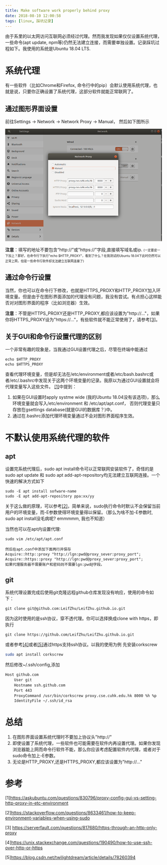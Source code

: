 ```yaml
---
title: Make software work properly behind proxy
date: 2018-08-10 12:00:58
tags: [linux, 踩坑记录]
---
```


由于系里的以太网访问互联网必须经过代理。然而我发现如果仅仅设置系统代理，一些命令(apt update, npm等)仍然无法建立连接，而需要单独设置。记录踩坑过程如下。我使用的系统是Ubuntu 18.04 LTS.

# 系统代理
有一些软件（比如Chrome和Firefox, 命令行中的pip）会默认使用系统代理，也就是说，只要你正确设置了系统代理，这部分软件就能正常联网了。

## 通过图形界面设置
前往Settings -> Network -> Network Proxy -> Manual， 然后如下图所示

![](/images/system_proxy.png)

**注意**：填写的地址不要包含“http://”或"https://"字段,直接填写域名或ip.
<font size=1>(一定要皮一下加上？那好，在命令行下执行"echo $HTTP_PROXY"，看到了什么？在我测试的Ubuntu 18.04下此时仍然可以正常上网，但是一些命令行软件却无法建立互联网连接了) </font>

## 通过命令行设置
当然，你也可以在命令行下修改，也就是HTTPS_PROXY和HTTP_PROXY加入环境变量。但是由于在图形界面添加的代理没有问题，我没有尝试。有点担心这样能否对对图形界面的程序（比如浏览器）生效。

**注意**：不管是HTTPS_PROXY还是HTTP_PROXY,都应该设置为"http://..."，如果你将HTTPS_PROXY设为"https://..."，有些软件就不能正常使用了，请参考[[3]](https://serverfault.com/questions/817680/https-through-an-http-only-proxy)。

## 关于GUI和命令行设置代理的区别
一个非常有趣的现象是，当我通过GUI设置代理之后，尽管在终端中能通过
```
echo $HTTP_PROXY
echo $HTTPS_PROXY
```
查看代理环境变量，但是却无法在/etc/environment或者/etc/bash.bashrc或者/etc/.bashrc中发现关于这两个环境变量的记录。我原以为通过GUI设置就会将代理变量写入这些文件。
[[1]](https://askubuntu.com/questions/830796/proxy-config-gui-vs-setting-http-proxy-in-etc-environment)中提到：
1. 如果在GUI设置时apply systme wide (我的Ubuntu 18.04没有该选项)，那么环境变量就会写入/etc/environment 和 /etc/apt/apt.conf， 否则代理变量只存放在gsettings database(就是GUI的数据库？)中。
2. 通过在.bashrc添加代理环境变量通过不会对图形界面程序生效。

# 不默认使用系统代理的软件
## apt
设置完系统代理后，sudo apt install命令可以正常联网安装软件了，奇怪的是sudo apt update 和 sudo apt add-apt-repository均无法建立互联网连接。一个快速的解决方式如下
```
sudo -E apt install sofware-name
sudo -E apt add-apt-repository ppa:xx/yy
```
关于这么做的原理，可以参考[[2]](https://stackoverflow.com/questions/8633461/how-to-keep-environment-variables-when-using-sudo)，简单来说，sudo执行命令时默认不会保留当前用户的环境变量，而-E参数使得环境变量得以保留。（那么为啥不加-E参数时, sudo apt install没毛病呢? emmmmm, 我也不知道）

当然也可以在apt内设置代理:
```
sudo vim /etc/apt/apt.conf

然后在apt.conf中添加下面两行并保存
Acquire::http::proxy "http://lgn:pwd@proxy_sever:proxy_port";
Acquire::https::proxy "http://lgn:pwd@proxy_sever:proxy_port";
如果代理服务器不需要账户和密码则不需要lgn:pwd@字段。
```

## git
系统代理设置完成后使用git克隆远程github仓库发现没有响应，使用的命令如下：
```
git clone git@github.com:LeifZhu/LeifZhu.github.io.git
```
因为这时使用的是ssh协议，穿不透代理。你可以选择换成clone with https，即执行
```
git clone https://github.com/LeifZhu/LeifZhu.github.io.git
```
或者参考[[4]](https://unix.stackexchange.com/questions/190490/how-to-use-ssh-over-http-or-https)或者[[5]](https://blog.csdn.net/twilightdream/article/details/78260394)通过https支持ssh协议。以我的使用为例
先安装corkscrew
```bash
sudo apt install corkscrew
```
然后修改~/.ssh/config,添加
```bash
Host github.com
	User git
	Hostname ssh.github.com
	Port 443
	ProxyCommand /usr/bin/corkscrew proxy.cse.cuhk.edu.hk 8000 %h %p
	IdentityFile ~/.ssh/id_rsa
```

# 总结
1. 在图形界面设置系统代理时不要加上协议头"http://"
2. 即使设置了系统代理，一些软件也可能需要在软件内再设置代理。如果你发现浏览器能上网而命令行软件不能，那么你应该考虑配置软件内代理，或者对于sudo命令加上-E参数。
3. 无论是HTTP_PROXY,还是HTTPS_PROXY,都应该设置为"http://..."


# 参考
[1]https://askubuntu.com/questions/830796/proxy-config-gui-vs-setting-http-proxy-in-etc-environment

[2]https://stackoverflow.com/questions/8633461/how-to-keep-environment-variables-when-using-sudo

[3]
https://serverfault.com/questions/817680/https-through-an-http-only-proxy

[4]https://unix.stackexchange.com/questions/190490/how-to-use-ssh-over-http-or-https


[5]https://blog.csdn.net/twilightdream/article/details/78260394